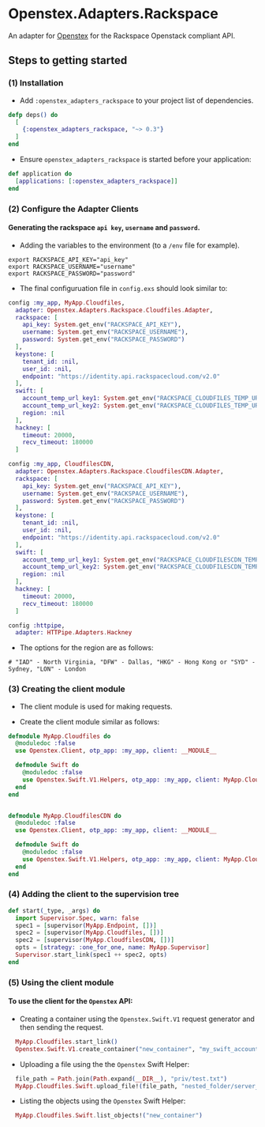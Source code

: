 # Openstex.Adapters.Rackspace

An adapter for [Openstex](https://github.com/stephenmoloney/openstex)
for the Rackspace Openstack compliant API.


## Steps to getting started

### (1) Installation

- Add `:openstex_adapters_rackspace` to your project list of dependencies.

```elixir
defp deps() do
  [
    {:openstex_adapters_rackspace, "~> 0.3"}
  ]
end
```

- Ensure `openstex_adapters_rackspace` is started before your application:

```elixir
def application do
  [applications: [:openstex_adapters_rackspace]]
end
```

### (2) Configure the Adapter Clients

#### Generating the rackspace `api key`, `username` and `password`.

- Adding the variables to the environment (to a `/env` file for example).

```shell
export RACKSPACE_API_KEY="api_key"
export RACKSPACE_USERNAME="username"
export RACKSPACE_PASSWORD="password"
```

- The final configuruation file in `config.exs` should look similar to:

```elixir
config :my_app, MyApp.Cloudfiles,
  adapter: Openstex.Adapters.Rackspace.Cloudfiles.Adapter,
  rackspace: [
    api_key: System.get_env("RACKSPACE_API_KEY"),
    username: System.get_env("RACKSPACE_USERNAME"),
    password: System.get_env("RACKSPACE_PASSWORD")
  ],
  keystone: [
    tenant_id: :nil,
    user_id: :nil,
    endpoint: "https://identity.api.rackspacecloud.com/v2.0"
  ],
  swift: [
    account_temp_url_key1: System.get_env("RACKSPACE_CLOUDFILES_TEMP_URL_KEY1"), # defaults to :nil if absent
    account_temp_url_key2: System.get_env("RACKSPACE_CLOUDFILES_TEMP_URL_KEY2"), # defaults to :nil if absent
    region: :nil
  ],
  hackney: [
    timeout: 20000,
    recv_timeout: 180000
  ]

config :my_app, CloudfilesCDN,
  adapter: Openstex.Adapters.Rackspace.CloudfilesCDN.Adapter,
  rackspace: [
    api_key: System.get_env("RACKSPACE_API_KEY"),
    username: System.get_env("RACKSPACE_USERNAME"),
    password: System.get_env("RACKSPACE_PASSWORD")
  ],
  keystone: [
    tenant_id: :nil,
    user_id: :nil,
    endpoint: "https://identity.api.rackspacecloud.com/v2.0"
  ],
  swift: [
    account_temp_url_key1: System.get_env("RACKSPACE_CLOUDFILESCDN_TEMP_URL_KEY1"), # defaults to :nil if absent
    account_temp_url_key2: System.get_env("RACKSPACE_CLOUDFILESCDN_TEMP_URL_KEY2"), # defaults to :nil if absent
    region: :nil
  ],
  hackney: [
    timeout: 20000,
    recv_timeout: 180000
  ]

config :httpipe,
  adapter: HTTPipe.Adapters.Hackney
```

- The options for the region are as follows:

```shell
# "IAD" - North Virginia, "DFW" - Dallas, "HKG" - Hong Kong or "SYD" - Sydney, "LON" - London
```


### (3) Creating the client module

- The client module is used for making requests.

- Create the client module similar as follows:

```elixir
defmodule MyApp.Cloudfiles do
  @moduledoc :false
  use Openstex.Client, otp_app: :my_app, client: __MODULE__

  defmodule Swift do
    @moduledoc :false
    use Openstex.Swift.V1.Helpers, otp_app: :my_app, client: MyApp.Cloudfiles
  end
end


defmodule MyApp.CloudfilesCDN do
  @moduledoc :false
  use Openstex.Client, otp_app: :my_app, client: __MODULE__

  defmodule Swift do
    @moduledoc :false
    use Openstex.Swift.V1.Helpers, otp_app: :my_app, client: MyApp.CloudfilesCDN
  end
end

```

### (4) Adding the client to the supervision tree

```elixir
def start(_type, _args) do
  import Supervisor.Spec, warn: false
  spec1 = [supervisor(MyApp.Endpoint, [])]
  spec2 = [supervisor(MyApp.Cloudfiles, [])]
  spec2 = [supervisor(MyApp.CloudfilesCDN, [])]
  opts = [strategy: :one_for_one, name: MyApp.Supervisor]
  Supervisor.start_link(spec1 ++ spec2, opts)
end
```

### (5) Using the client module

#### To use the client for the `Openstex` API:

- Creating a container using the `Openstex.Swift.V1` request generator and then sending the request.
```elixir
  MyApp.Cloudfiles.start_link()
  Openstex.Swift.V1.create_container("new_container", "my_swift_account") |> MyApp.Cloudfiles.request()
```

- Uploading a file using the the `Openstex` Swift Helper:
```elixir
  file_path = Path.join(Path.expand(__DIR__), "priv/test.txt")
  MyApp.Cloudfiles.Swift.upload_file!(file_path, "nested_folder/server_object.txt", "new_container")
```

- Listing the objects using the `Openstex` Swift Helper:
```elixir
  MyApp.Cloudfiles.Swift.list_objects!("new_container")
```